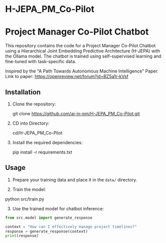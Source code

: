 # H-JEPA_PM_Co-Pilot
# Project Manager Co-Pilot Chatbot

This repository contains the code for a Project Manager Co-Pilot Chatbot using a Hierarchical Joint Embedding Predictive Architecture (H-JEPA) with the Ollama model. The chatbot is trained using self-supervised learning and fine-tuned with task-specific data.

Inspired by the "A Path Towards Autonomous Machine Intelligence" Paper. Link to paper:  https://openreview.net/forum?id=BZ5a1r-kVsf

## Installation

1. Clone the repository:

    git clone https://github.com/ai-in-pm/H-JEPA_PM_Co-Pilot.git

2. CD into Directory:

    cd/H-JEPA_PM_Co-Pilot

3. Install the required dependencies:

    pip install -r requirements.txt

## Usage

1. Prepare your training data and place it in the `data/` directory.

2. Train the model:

python src/train.py

3. Use the trained model for chatbot inference:
```python
from src.model import generate_response

context = "How can I effectively manage project timelines?"
response = generate_response(context)
print(response)
